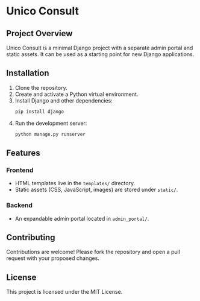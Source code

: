 # Unico Consult

## Project Overview
Unico Consult is a minimal Django project with a separate admin portal and static assets. It can be used as a starting point for new Django applications.

## Installation
1. Clone the repository.
2. Create and activate a Python virtual environment.
3. Install Django and other dependencies:
   ```bash
   pip install django
   ```
4. Run the development server:
   ```bash
   python manage.py runserver
   ```

## Features
### Frontend
- HTML templates live in the `templates/` directory.
- Static assets (CSS, JavaScript, images) are stored under `static/`.

### Backend
- An expandable admin portal located in `admin_portal/`.

## Contributing
Contributions are welcome! Please fork the repository and open a pull request with your proposed changes.

## License
This project is licensed under the MIT License.
